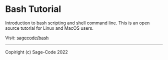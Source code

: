 # Bash Tutorial

Introduction to bash scripting and shell command line.
This is an open source tutorial for Linux and MacOS users.

Visit: [sagecode/bash](https://sagecode.net/bash/index.html)

---

Copiright (c) Sage-Code 2022
